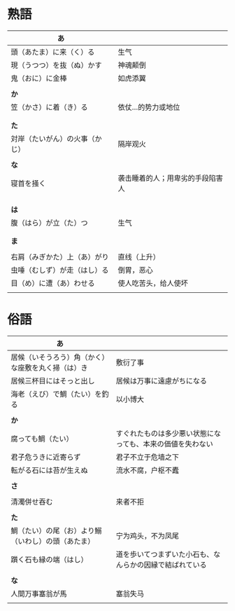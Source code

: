 # 熟語

| あ                             |                                  |
| ------------------------------ | -------------------------------- |
| 頭（あたま）に来（く）る       | 生气                             |
| 現（うつつ）を抜（ぬ）かす     | 神魂颠倒                         |
| 鬼（おに）に金棒               | 如虎添翼                         |
|                                |                                  |
| **か**                         |                                  |
| 笠（かさ）に着（き）る         | 依仗…的势力或地位                |
|                                |                                  |
|                                |                                  |
| **た**                         |                                  |
| 対岸（たいがん）の火事（かじ） | 隔岸观火                         |
|                                |                                  |
| **な**                         |                                  |
| 寝首を掻く                     | 袭击睡着的人；用卑劣的手段陷害人 |
|                                |                                  |
|                                |                                  |
|                                |                                  |
| **は**                         |                                  |
| 腹（はら）が立（た）つ         | 生气                             |
|                                |                                  |
|                                |                                  |
| **ま**                         |                                  |
|                                |                                  |
| 右肩（みぎかた）上（あ）がり   | 直线（上升）                     |
| 虫唾（むしず）が走（はし）る   | 倒胃，恶心                       |
| 目（め）に遭（あ）わせる       | 使人吃苦头，给人使坏             |
|                                |                                  |

# 俗語

| あ                                                 |                                                            |
| -------------------------------------------------- | ---------------------------------------------------------- |
| 居候（いそうろう）角（かく）な座敷を丸く掃（は）き | 敷衍了事                                                   |
| 居候三杯目にはそっと出し                           | 居候は万事に遠慮がちになる                                 |
| 海老（えび）で鯛（たい）を釣る                     | 以小博大                                                   |
|                                                    |                                                            |
| **か**                                             |                                                            |
| 腐っても鯛（たい）                                 | すぐれたものは多少悪い状態になっても、本来の価値を失わない |
| 君子危うきに近寄らず                               | 君子不立于危墙之下                                         |
| 転がる石には苔が生えぬ                             | 流水不腐，户枢不蠹                                         |
|                                                    |                                                            |
| **さ**                                             |                                                            |
|                                                    |                                                            |
| 清濁併せ吞む                                       | 来者不拒                                                   |
|                                                    |                                                            |
| **た**                                             |                                                            |
| 鯛（たい）の尾（お）より鰯（いわし）の頭（あたま） | 宁为鸡头，不为凤尾                                         |
| 躓く石も縁の端（はし）                             | 道を歩いてつまずいた小石も、なんらかの因縁で結ばれている   |
|                                                    |                                                            |
| **な**                                             |                                                            |
| 人間万事塞翁が馬                                   | 塞翁失马                                                   |
|                                                    |                                                            |
